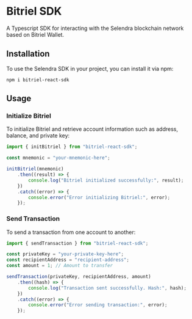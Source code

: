 # Bitriel SDK

A Typescript SDK for interacting with the Selendra blockchain network based on Bitriel Wallet.

## Installation

To use the Selendra SDK in your project, you can install it via npm:

`npm i bitriel-react-sdk`

## Usage

### Initialize Bitriel

To initialize Bitriel and retrieve account information such as address, balance, and private key:

```typescript
import { initBitriel } from "bitriel-react-sdk";

const mnemonic = "your-mnemonic-here";

initBitriel(mnemonic)
	.then((result) => {
		console.log("Bitriel initialized successfully:", result);
	})
	.catch((error) => {
		console.error("Error initializing Bitriel:", error);
	});
```

### Send Transaction

To send a transaction from one account to another:

```typescript
import { sendTransaction } from "bitriel-react-sdk";

const privateKey = "your-private-key-here";
const recipientAddress = "recipient-address";
const amount = 1; // Amount to transfer

sendTransaction(privateKey, recipientAddress, amount)
	.then((hash) => {
		console.log("Transaction sent successfully. Hash:", hash);
	})
	.catch((error) => {
		console.error("Error sending transaction:", error);
	});
```
